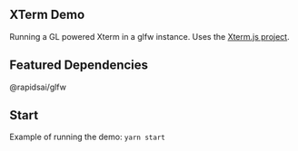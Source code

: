 ## XTerm Demo
Running a GL powered Xterm in a glfw instance. Uses the [Xterm.js project](https://github.com/xtermjs/xterm.js).

## Featured Dependencies
@rapidsai/glfw

## Start
Example of running the demo:
`yarn start`